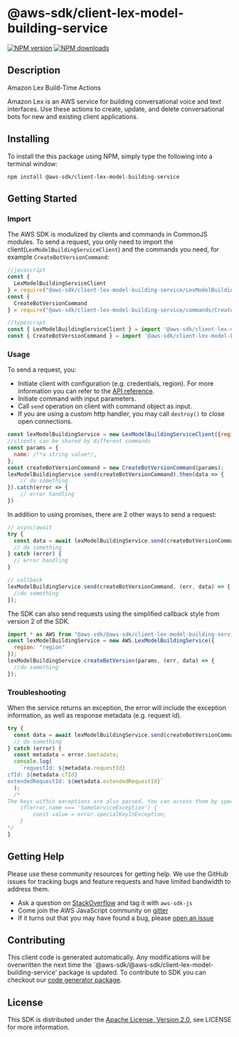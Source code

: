 # @aws-sdk/client-lex-model-building-service

[![NPM version](https://img.shields.io/npm/v/@aws-sdk/client-lex-model-building-service/preview.svg)](https://www.npmjs.com/package/@aws-sdk/client-lex-model-building-service)
[![NPM downloads](https://img.shields.io/npm/dm/@aws-sdk/client-lex-model-building-service.svg)](https://www.npmjs.com/package/@aws-sdk/client-lex-model-building-service)

## Description

<fullname>Amazon Lex Build-Time Actions</fullname> <p> Amazon Lex is an AWS service for building conversational voice and text interfaces. Use these actions to create, update, and delete conversational bots for new and existing client applications. </p>

## Installing

To install the this package using NPM, simply type the following into a terminal window:

```
npm install @aws-sdk/client-lex-model-building-service
```

## Getting Started

### Import

The AWS SDK is modulized by clients and commands in CommonJS modules. To send a request, you only need to import the client(`LexModelBuildingServiceClient`) and the commands you need, for example `CreateBotVersionCommand`:

```javascript
//javascript
const {
  LexModelBuildingServiceClient
} = require("@aws-sdk/client-lex-model-building-service/LexModelBuildingServiceClient");
const {
  CreateBotVersionCommand
} = require("@aws-sdk/client-lex-model-building-service/commands/CreateBotVersionCommand");
```

```javascript
//typescript
const { LexModelBuildingServiceClient } = import '@aws-sdk/client-lex-model-building-service/LexModelBuildingServiceClient';
const { CreateBotVersionCommand } = import '@aws-sdk/client-lex-model-building-service/commands/CreateBotVersionCommand';
```

### Usage

To send a request, you:

- Initiate client with configuration (e.g. credentials, region). For more information you can refer to the [API reference][].
- Initiate command with input parameters.
- Call `send` operation on client with command object as input.
- If you are using a custom http handler, you may call `destroy()` to close open connections.

```javascript
const lexModelBuildingService = new LexModelBuildingServiceClient({region: 'region'});
//clients can be shared by different commands
const params = {
  name: /**a string value*/,
};
const createBotVersionCommand = new CreateBotVersionCommand(params);
lexModelBuildingService.send(createBotVersionCommand).then(data => {
    // do something
}).catch(error => {
    // error handling
})
```

In addition to using promises, there are 2 other ways to send a request:

```javascript
// async/await
try {
  const data = await lexModelBuildingService.send(createBotVersionCommand);
  // do something
} catch (error) {
  // error handling
}
```

```javascript
// callback
lexModelBuildingService.send(createBotVersionCommand, (err, data) => {
  //do something
});
```

The SDK can also send requests using the simplified callback style from version 2 of the SDK.

```javascript
import * as AWS from "@aws-sdk/@aws-sdk/client-lex-model-building-service/LexModelBuildingService";
const lexModelBuildingService = new AWS.LexModelBuildingService({
  region: "region"
});
lexModelBuildingService.createBotVersion(params, (err, data) => {
  //do something
});
```

### Troubleshooting

When the service returns an exception, the error will include the exception information, as well as response metadata (e.g. request id).

```javascript
try {
  const data = await lexModelBuildingService.send(createBotVersionCommand);
  // do something
} catch (error) {
  const metadata = error.$metadata;
  console.log(
    `requestId: ${metadata.requestId}
cfId: ${metadata.cfId}
extendedRequestId: ${metadata.extendedRequestId}`
  );
  /*
The keys within exceptions are also parsed. You can access them by specifying exception names:
    if(error.name === 'SomeServiceException') {
        const value = error.specialKeyInException;
    }
*/
}
```

## Getting Help

Please use these community resources for getting help. We use the GitHub issues for tracking bugs and feature requests and have limited bandwidth to address them.

- Ask a question on [StackOverflow](https://stackoverflow.com/questions/tagged/aws-sdk-js) and tag it with `aws-sdk-js`
- Come join the AWS JavaScript community on [gitter](https://gitter.im/aws/aws-sdk-js-v3)
- If it turns out that you may have found a bug, please [open an issue](https://github.com/aws/aws-sdk-js-v3/issues)

## Contributing

This client code is generated automatically. Any modifications will be overwritten the next time the `@aws-sdk/@aws-sdk/client-lex-model-building-service' package is updated. To contribute to SDK you can checkout our [code generator package][].

## License

This SDK is distributed under the
[Apache License, Version 2.0](http://www.apache.org/licenses/LICENSE-2.0),
see LICENSE for more information.

[code generator package]: https://github.com/aws/aws-sdk-js-v3/tree/master/packages/service-types-generator
[api reference]: https://docs.aws.amazon.com/AWSJavaScriptSDK/latest/
